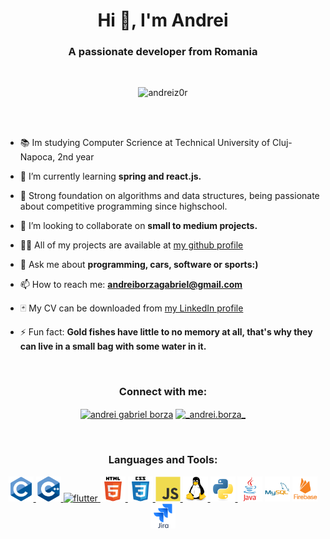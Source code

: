 <h1 align="center">Hi 👋, I'm Andrei</h1>
<h3 align="center">A passionate developer from Romania</h3>

<br>
<p align="center"> <img src="https://komarev.com/ghpvc/?username=andreiz0r&label=Profile%20views&color=0e75b6&style=flat" alt="andreiz0r" /> </p>

<br><br>

- 📚 Im studying Computer Scrience at Technical University of Cluj-Napoca, 2nd year

- 🌱 I’m currently learning **spring and react.js.**

- 💪 Strong foundation on algorithms and data structures, being passionate about competitive programming since highschool.

- 👯 I’m looking to collaborate on **small to medium projects.**

- 👨‍💻 All of my projects are available at [my github profile](https://github.com/AndreiZ0R)

- 💬 Ask me about **programming, cars, software or sports:)**

- 📫 How to reach me: **andreiborzagabriel@gmail.com**

- 🃏 My CV can be downloaded from [my LinkedIn profile](https://www.linkedin.com/in/andrei-gabriel-borza-dev/)

- ⚡ Fun fact: **Gold fishes have little to no memory at all, that's why they can live in a small bag with some water in it.**

<br>

<h3 align="center">Connect with me:</h3>
        <p align="center">
            <a
                href="https://www.linkedin.com/in/andrei-gabriel-borza-83937b233/"
                target="_blank"><img align="center"
                    src="https://raw.githubusercontent.com/rahuldkjain/github-profile-readme-generator/master/src/images/icons/Social/linked-in-alt.svg"
                    alt="andrei gabriel borza" height="30" width="40" /></a>
            <a href="https://instagram.com/_andrei.borza_" target="_blank"><img
                    align="center"
                    src="https://raw.githubusercontent.com/rahuldkjain/github-profile-readme-generator/master/src/images/icons/Social/instagram.svg"
                    alt="_andrei.borza_" height="30" width="40" /></a>
        </p>
        <br>
        <h3 align="center">Languages and Tools:</h3>
        <p align="center"> <a href="https://www.cprogramming.com/"
                target="_blank" rel="noreferrer"> <img
                    src="https://raw.githubusercontent.com/devicons/devicon/master/icons/c/c-original.svg"
                    alt="c" width="40" height="40"/> </a> <a
                href="https://www.w3schools.com/cpp/" target="_blank"
                rel="noreferrer"> <img
                    src="https://raw.githubusercontent.com/devicons/devicon/master/icons/cplusplus/cplusplus-original.svg"
                    alt="cplusplus" width="40" height="40"/> </a> <a
                href="https://flutter.dev" target="_blank" rel="noreferrer">
                <img
                    src="https://www.vectorlogo.zone/logos/flutterio/flutterio-icon.svg"
                    alt="flutter" width="40" height="40"/> </a> <a
                href="https://www.w3.org/html/" target="_blank"
                rel="noreferrer"> <img
                    src="https://raw.githubusercontent.com/devicons/devicon/master/icons/html5/html5-original-wordmark.svg"
                    alt="html5" width="40" height="40"/> </a> <a
                href="https://www.linux.org/" target="_blank" rel="noreferrer">
                <img
                    src="https://github.com/devicons/devicon/blob/master/icons/css3/css3-original-wordmark.svg"
                    alt="css3" width="40" height="40">
                <img
                    src="https://github.com/devicons/devicon/blob/master/icons/javascript/javascript-original.svg"
                    alt="js" width="40" height="40">
                <img
                    src="https://raw.githubusercontent.com/devicons/devicon/master/icons/linux/linux-original.svg"
                    alt="linux" width="40" height="40"/> </a> <a
                href="https://www.python.org" target="_blank" rel="noreferrer">
                <img
                    src="https://raw.githubusercontent.com/devicons/devicon/master/icons/python/python-original.svg"
                    alt="python" width="40" height="40"/> </a>
            <img
                src="https://github.com/devicons/devicon/blob/master/icons/java/java-original-wordmark.svg"
                alt="java" width="40" height="40">
            <img
                src="https://github.com/devicons/devicon/blob/master/icons/mysql/mysql-original-wordmark.svg"
                alt="mysql" width="40" height="40">
            <img
                src="https://github.com/devicons/devicon/blob/master/icons/firebase/firebase-plain-wordmark.svg"
                alt="firebase" width="40" height="40">
            <img
                src="https://github.com/devicons/devicon/blob/master/icons/jira/jira-original-wordmark.svg"
                alt="jira" width="40" height="40">
</p>


